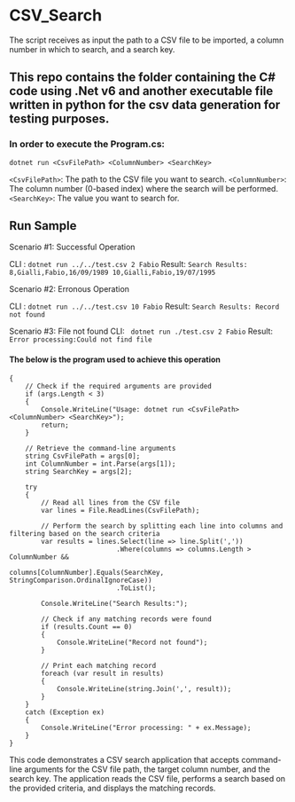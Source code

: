 # CSV_Search
The script receives as input the path to a CSV file to be imported, a column number in which to search, and a search key.

## This repo contains the folder containing the C# code using .Net v6 and another executable file written in python for the csv data generation for testing purposes.

### In order to execute the Program.cs:

`dotnet run <CsvFilePath> <ColumnNumber> <SearchKey>`

`<CsvFilePath>`: The path to the CSV file you want to search.
`<ColumnNumber>`: The column number (0-based index) where the search will be performed.
`<SearchKey>`: The value you want to search for.

## Run Sample
Scenario #1: Successful Operation

CLI : `dotnet run ../../test.csv 2 Fabio`
Result: `Search Results:
        8,Gialli,Fabio,16/09/1989
        10,Gialli,Fabio,19/07/1995`

Scenario #2: Erronous Operation

CLI : `dotnet run ../../test.csv 10 Fabio`
Result: `Search Results:
         Record not found`

Scenario #3: File not found
CLI: ` dotnet run ./test.csv 2 Fabio`
Result: `Error processing:Could not find file`

#### The below is the program used to achieve this operation

```public static void Main(string[] args)
{
    // Check if the required arguments are provided
    if (args.Length < 3)
    {
        Console.WriteLine("Usage: dotnet run <CsvFilePath> <ColumnNumber> <SearchKey>");
        return;
    }

    // Retrieve the command-line arguments
    string CsvFilePath = args[0];
    int ColumnNumber = int.Parse(args[1]);
    string SearchKey = args[2];

    try
    {
        // Read all lines from the CSV file
        var lines = File.ReadLines(CsvFilePath);

        // Perform the search by splitting each line into columns and filtering based on the search criteria
        var results = lines.Select(line => line.Split(','))
                           .Where(columns => columns.Length > ColumnNumber &&
                                            columns[ColumnNumber].Equals(SearchKey, StringComparison.OrdinalIgnoreCase))
                           .ToList();

        Console.WriteLine("Search Results:");

        // Check if any matching records were found
        if (results.Count == 0)
        {
            Console.WriteLine("Record not found");
        }

        // Print each matching record
        foreach (var result in results)
        {
            Console.WriteLine(string.Join(',', result));
        }
    }
    catch (Exception ex)
    {
        Console.WriteLine("Error processing: " + ex.Message);
    }
}
```
This code demonstrates a CSV search application that accepts command-line arguments for the CSV file path, the target column number, and the search key. The application reads the CSV file, performs a search based on the provided criteria, and displays the matching records.
